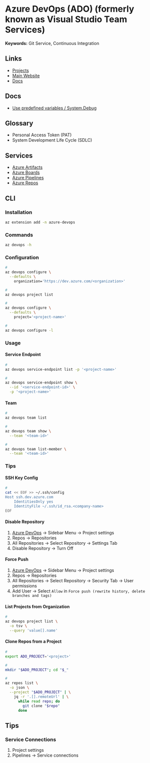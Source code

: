 # Azure DevOps (ADO) (formerly known as Visual Studio Team Services)

<!--
https://app.pluralsight.com/paths/skills/additional-devops-topics-on-microsoft-azure

https://linkedin.com/learning/react-js-building-an-interface-8551484/why-react-is-so-important
https://linkedin.com/learning/learning-azure-devops-10005641/use-azure-devops-to-enhance-application-development
https://linkedin.com/learning/visual-studio-tools-for-azure-devops/use-azure-devops-tools-from-the-visual-studio-ide
https://linkedin.com/learning/continuous-delivery-with-azure-devops/azure-devops-for-software-teams
https://linkedin.com/learning/azure-for-devops-application-infrastructure/the-need-for-agile-infrastructure
https://linkedin.com/learning/azure-devops-continuous-delivery-with-yaml-pipelines/devops-and-yaml-pipelines
https://linkedin.com/learning/azure-for-devops-implementing-development-processes/why-process-matters-in-devops
-->

**Keywords:** Git Service, Continuous Integration

## Links

- [Projects](https://dev.azure.com/)
- [Main Website](https://azure.microsoft.com/en-us/products/devops/)
- [Docs](https://learn.microsoft.com/en-us/cli/azure/devops?view=azure-cli-latest)

## Docs

- [Use predefined variables / System.Debug](https://learn.microsoft.com/en-us/azure/devops/pipelines/build/variables?view=azure-devops&tabs=yaml#systemdebug)

<!--
system.debug: true
-->

## Glossary

- Personal Access Token (PAT)
- System Development Life Cycle (SDLC)

## Services

- [Azure Artifacts](./azure-artifacts.md)
- [Azure Boards](./azure-boards.md)
- [Azure Pipelines](./azure-pipelines/README.md)
- [Azure Repos](./azure-repos.md)

## CLI

### Installation

```sh
az extension add -n azure-devops
```

### Commands

```sh
az devops -h
```

### Configuration

```sh
#
az devops configure \
  --defaults \
    organization='https://dev.azure.com/<organization>'

#
az devops project list

#
az devops configure \
  --defaults \
    project='<project-name>'

#
az devops configure -l
```

### Usage

#### Service Endpoint

```sh
#
az devops service-endpoint list -p '<project-name>'

#
az devops service-endpoint show \
  --id '<service-endpoint-id>' \
  -p '<project-name>'
```

<!--
az devops service-endpoint create

az devops service-endpoint update

az devops service-endpoint delete
-->

#### Team

```sh
#
az devops team list

#
az devops team show \
  --team '<team-id>'

#
az devops team list-member \
  --team '<team-id>'
```

<!--
az devops team create

az devops team delete

az devops team update
-->

### Tips

#### SSH Key Config

```sh
#
cat << EOF >> ~/.ssh/config
Host ssh.dev.azure.com
    IdentitiesOnly yes
    IdentityFile ~/.ssh/id_rsa.<company-name>
EOF
```

#### Disable Repository

1. [Azure DevOps](https://dev.azure.com/) -> Sidebar Menu -> Project settings
2. Repos -> Repositories
3. All Repositories -> Select Repository -> Settings Tab
4. Disable Repository -> Turn Off

#### Force Push

1. [Azure DevOps](https://dev.azure.com/) -> Sidebar Menu -> Project settings
2. Repos -> Repositories
3. All Repositories -> Select Repository -> Security Tab -> User permissions
4. Add User -> Select `Allow` in `Force push (rewrite history, delete branches and tags)`

#### List Projects from Organization

```sh
#
az devops project list \
  -o tsv \
  --query 'value[].name'
```

#### Clone Repos from a Project

```sh
#
export ADO_PROJECT='<project>'

#
mkdir "$ADO_PROJECT"; cd "$_"

#
az repos list \
  -o json \
  --project "$ADO_PROJECT" | \
    jq -r '.[].remoteUrl' | \
      while read repo; do
        git clone "$repo"
      done
```

## Tips

### Service Connections

<!--
AWS
-->

1. Project settings
2. Pipelines -> Service connections

